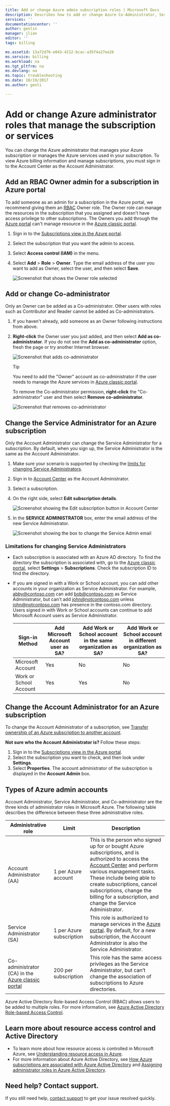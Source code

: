 ```yaml
---
title: Add or change Azure admin subscription roles | Microsoft Docs
description: Describes how to add or change Azure Co-Administrator, Service Administrator and Account Administrator
services: ''
documentationcenter: ''
author: genlin
manager: jlian
editor: ''
tags: billing

ms.assetid: 13a72d76-e043-4212-bcac-a35f4a27ee26
ms.service: billing
ms.workload: na
ms.tgt_pltfrm: na
ms.devlang: na
ms.topic: troubleshooting
ms.date: 10/19/2017
ms.author: genli

---
```

# Add or change Azure administrator roles that manage the subscription or services

You can change the Azure administrator that manages your Azure subscription or manages the Azure services used in your subscription. To view Azure billing information and manage subscriptions, you must sign in to the Account Center as the Account Administrator. 

<a name="add-an-admin-for-a-subscription"></a>

## Add an RBAC Owner admin for a subscription in Azure portal 

To add someone as an admin for a subscription in the Azure portal, we recommend giving them an [RBAC](../active-directory/role-based-access-control-configure.md) Owner role. The Owner role can manage the resources in the subscription that you assigned and doesn't have access privilege to other subscriptions. The Owners you add through the [Azure portal](https://portal.azure.com) can't manage resource in the [Azure classic portal](https://manage.windowsazure.com).

1. Sign in to the [Subscriptions view in the Azure portal](https://portal.azure.com/#blade/Microsoft_Azure_Billing/SubscriptionsBlade).
1. Select the subscription that you want the admin to access.
1. Select **Access control (IAM)** in the menu.
1. Select **Add** > **Role** > **Owner**. Type the email address of the user you want to add as Owner, select the user, and then select **Save**.

    ![Screenshot that shows the Owner role selected](./media/billing-add-change-azure-subscription-administrator/add-role.png)

## Add or change Co-administrator

Only an Owner can be added as a Co-administrator. Other users with roles such as Contributor and Reader cannot be added as Co-administrators.

1. If you haven't already, add someone as an Owner following instructions from above.
2. **Right-click** the Owner user you just added, and then select **Add as co-administrator**. If you do not see the **Add as co-administrator** option, fresh the page or try another Internet browser. 

     ![Screenshot that adds co-administrator](./media/billing-add-change-azure-subscription-administrator/add-coadmin.png)

    >[!TIP]
    >You need to add the "Owner" account as co-administrator if the user needs to manage the Azure services in [Azure classic portal](https://manage.windowsazure.com/).

    To remove the Co-administrator permission, **right-click** the "Co-administrator" user and then select **Remove co-administrator**.

    ![Screenshot that removes co-administrator](./media/billing-add-change-azure-subscription-administrator/remove-coadmin.png)

<a name="change-service-administrator-for-a-subscription"></a>

## Change the Service Administrator for an Azure subscription

Only the Account Administrator can change the Service Administrator for a subscription. By default, when you sign up, the Service Administrator is the same as the Account Administrator.

1. Make sure your scenario is supported by checking the [limits for changing Service Administrators](#limits).
1. Sign in to [Account Center](https://account.windowsazure.com/subscriptions) as the Account Administrator.
1. Select a subscription.
1. On the right side, select **Edit subscription details**.

    ![Screenshot showing the Edit subscription button in Account Center](./media/billing-add-change-azure-subscription-administrator/editsub.png)
1. In the **SERVICE ADMINISTRATOR** box, enter the email address of the new Service Administrator.

    ![Screenshot showing the box to change the Service Admin email](./media/billing-add-change-azure-subscription-administrator/changeSA.png)

<a name="limits"></a>

### Limitations for changing Service Administrators

* Each subscription is associated with an Azure AD directory. To find the directory the subscription is associated with, go to the [Azure classic portal](https://manage.windowsazure.com/), select **Settings** > **Subscriptions**. Check the subscription ID to find the directory.
* If you are signed in with a Work or School account, you can add other accounts in your organization as Service Administrator. For example, abby@contoso.com can add bob@contoso.com as Service Administrator, but can't add john@notcontoso.com unless john@notcontoso.com has presence in the contoso.com directory. Users signed in with Work or School accounts can continue to add Microsoft Account users as Service Administrator.

  | Sign-in Method | Add Microsoft Account user as SA? | Add Work or School account in the same organization as SA? | Add Work or School account in different organization as SA? |
  | --- | --- | --- | --- |
  |  Microsoft Account |Yes |No |No |
  |  Work or School Account |Yes |Yes |No |

## Change the Account Administrator for an Azure subscription

To change the Account Administrator of a subscription, see [Transfer ownership of an Azure subscription to another account](billing-subscription-transfer.md).

<a name="check-the-account-administrator-of-the-subscription"></a>

**Not sure who the Account Administrator is?** Follow these steps:

1. Sign in to the [Subscriptions view in the Azure portal](https://portal.azure.com/#blade/Microsoft_Azure_Billing/SubscriptionsBlade).
1. Select the subscription you want to check, and then look under **Settings**.
1. Select **Properties**. The account administrator of the subscription is displayed in the **Account Admin** box.  

## Types of Azure admin accounts

 Account Administrator, Service Administrator, and Co-administrator are the three kinds of administrator roles in Microsoft Azure. The following table describes the difference between these three administrative roles.

| Administrative role | Limit | Description |
| --- | --- | --- |
| Account Administrator (AA) |1 per Azure account |This is the person who signed up for or bought Azure subscriptions, and is authorized to access the [Account Center](https://account.azure.com/Subscriptions) and perform various management tasks. These include being able to create subscriptions, cancel subscriptions, change the billing for a subscription, and change the Service Administrator. |
| Service Administrator (SA) |1 per Azure subscription |This role is authorized to manage services in the [Azure portal](https://portal.azure.com). By default, for a new subscription, the Account Administrator is also the Service Administrator. |
| Co-administrator (CA) in the [Azure classic portal](https://manage.windowsazure.com) |200 per subscription |This role has the same access privileges as the Service Administrator, but can’t change the association of subscriptions to Azure directories. |

Azure Active Directory Role-based Access Control (RBAC) allows users to be added to multiple roles. For more information, see [Azure Active Directory Role-based Access Control](../active-directory/role-based-access-control-configure.md).


## Learn more about resource access control and Active Directory

* To learn more about how resource access is controlled in Microsoft Azure, see [Understanding resource access in Azure](../active-directory/active-directory-understanding-resource-access.md).
* For more information about Azure Active Directory, see [How Azure subscriptions are associated with Azure Active Directory](../active-directory/active-directory-how-subscriptions-associated-directory.md) and [Assigning administrator roles in Azure Active Directory](../active-directory/active-directory-assign-admin-roles-azure-portal.md).

## Need help? Contact support.

If you still need help, [contact support](https://portal.azure.com/?#blade/Microsoft_Azure_Support/HelpAndSupportBlade) to get your issue resolved quickly.
